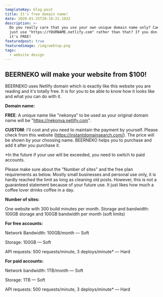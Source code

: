 ```yaml
---
templateKey: blog-post
title: It's free domain name!
date: 2020-01-25T20:10:21.192Z
description: >-
  Do you really care that you use your own unique domain name only? Can't you
  just use "https://YOURNAME.netlify.com" rather than that? If you don't care,
  it's FREE!
featuredpost: true
featuredimage: /img/webtop.png
tags:
  - website design
---
```

## **BEERNEKO will make your website from $100!**

BEERNEKO uses Netlify domain which is exactly like this website you are reading and it's totally free. It is for you to be able to know how it looks like and what you can do with it. 



**Domain name:**

 **FREE**: A unique name like "nekonya"  to be used as your original domain name will be "https://nekonya.netlify.com".

**CUSTOM**: I'll cost and you need to maintain the payment by yourself. Please check from this website (https://instantdomainsearch.com/). The price will be shown by your choosing name. BEERNEKO helps you to purchase and add it after you purchase it.



\*In the future if your use will be exceeded, you need to switch to paid accounts. 

Please make sure about the "Number of sites" and the free plan requirements as below. Mostly small businesses and personal use only, it is hardly reached the limit as long as cleaning old posts. However, this is not a guaranteed statement because of your future use. It just likes how much a coffee lover drinks coffee in a day.  

 

**Number of sites:** 

One website with 300 build minutes per month. Storage and bandwidth: 100GB storage and 100GB bandwidth per month (soft limits)

**For free accounts:**

Network Bandwidth: 100GB/month — Soft

Storage: 100GB — Soft

API requests: 500 requests/minute, 3 deploys/minute* — Hard

**For paid accounts:**

Network bandwidth: 1TB/month — Soft

Storage: 1TB — Soft

API requests: 500 requests/minute, 3 deploys/minute* — Hard
